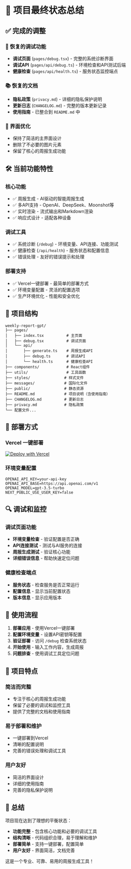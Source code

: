 # 🎯 项目最终状态总结

## ✅ 完成的调整

### 🔧 恢复的调试功能
- **调试页面** (`pages/debug.tsx`) - 完整的系统诊断界面
- **调试API** (`pages/api/debug.ts`) - 环境检查和API测试后端
- **健康检查** (`pages/api/health.ts`) - 服务状态监控端点

### 📚 恢复的文档
- **隐私政策** (`privacy.md`) - 详细的隐私保护说明
- **更新日志** (`CHANGELOG.md`) - 完整的版本更新记录
- **使用指南** - 已整合到 `README.md` 中

### 🎨 界面优化
- 保持了简洁的主界面设计
- 删除了不必要的图片元素
- 保留了核心的周报生成功能

## 🛠️ 当前功能特性

### 核心功能
- ✅ 周报生成 - AI驱动的智能周报生成
- ✅ 多API支持 - OpenAI、DeepSeek、Moonshot等
- ✅ 实时渲染 - 流式输出和Markdown渲染
- ✅ 响应式设计 - 适配各种设备

### 调试工具
- ✅ 系统诊断 (`/debug`) - 环境变量、API连接、功能测试
- ✅ 健康检查 (`/api/health`) - 服务状态和配置信息
- ✅ 错误处理 - 友好的错误提示和处理

### 部署支持
- ✅ Vercel一键部署 - 最简单的部署方式
- ✅ 环境变量配置 - 灵活的配置选项
- ✅ 生产环境优化 - 性能和安全优化

## 📁 项目结构

```
weekly-report-gpt/
├── pages/
│   ├── index.tsx          # 主页面
│   ├── debug.tsx          # 调试页面
│   └── api/
│       ├── generate.ts    # 周报生成API
│       ├── debug.ts       # 调试API
│       └── health.ts      # 健康检查API
├── components/            # React组件
├── utils/                 # 工具函数
├── styles/               # 样式文件
├── messages/             # 国际化文件
├── public/               # 静态资源
├── README.md             # 项目说明（含使用指南）
├── CHANGELOG.md          # 更新日志
├── privacy.md            # 隐私政策
└── 配置文件...
```

## 🚀 部署方式

### Vercel 一键部署
[![Deploy with Vercel](https://vercel.com/button)](https://vercel.com/new/clone?repository-url=https://github.com/laochenfei233/weeklyReportGPT&env=OPENAI_API_KEY,OPENAI_API_BASE,OPENAI_MODEL,NEXT_PUBLIC_USE_USER_KEY&project-name=weeklyReportGPT&repo-name=weeklyReportGPT)

### 环境变量配置
```env
OPENAI_API_KEY=your-api-key
OPENAI_API_BASE=https://api.openai.com/v1
OPENAI_MODEL=gpt-3.5-turbo
NEXT_PUBLIC_USE_USER_KEY=false
```

## 🔍 调试和监控

### 调试页面功能
- **环境变量检查** - 验证配置是否正确
- **API连接测试** - 测试与AI服务的连接
- **周报生成测试** - 验证核心功能
- **详细错误信息** - 帮助快速定位问题

### 健康检查端点
- **服务状态** - 检查服务是否正常运行
- **配置信息** - 显示当前配置状态
- **版本信息** - 显示应用版本

## 📖 使用流程

1. **部署应用** - 使用Vercel一键部署
2. **配置环境变量** - 设置API密钥等配置
3. **验证部署** - 访问 `/debug` 检查系统状态
4. **开始使用** - 输入工作内容，生成周报
5. **问题排查** - 使用调试工具定位问题

## 🎯 项目特点

### 简洁而完整
- 专注于核心的周报生成功能
- 保留了必要的调试和监控工具
- 提供了完整的文档和使用指南

### 易于部署和维护
- 一键部署到Vercel
- 清晰的配置说明
- 完善的错误处理和调试工具

### 用户友好
- 简洁的界面设计
- 详细的使用指南
- 完善的隐私保护说明

## 🎉 总结

项目现在达到了理想的平衡状态：
- **功能完整** - 包含核心功能和必要的调试工具
- **结构清晰** - 代码组织合理，易于理解和维护
- **部署简单** - 支持一键部署，配置简单
- **用户友好** - 界面简洁，文档完善

这是一个专业、可靠、易用的周报生成工具！